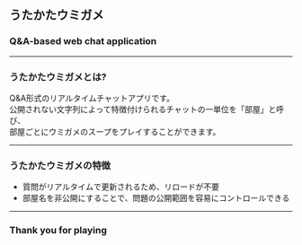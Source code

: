 ## うたかたウミガメ
### Q&A-based web chat application

---


### うたかたウミガメとは?

Q&A形式のリアルタイムチャットアプリです。  
公開されない文字列によって特徴付けられるチャットの一単位を「部屋」と呼び、  
部屋ごとにウミガメのスープをプレイすることができます。  

---


### うたかたウミガメの特徴

- 質問がリアルタイムで更新されるため、リロードが不要
- 部屋名を非公開にすることで、問題の公開範囲を容易にコントロールできる


---


### Thank you for playing
